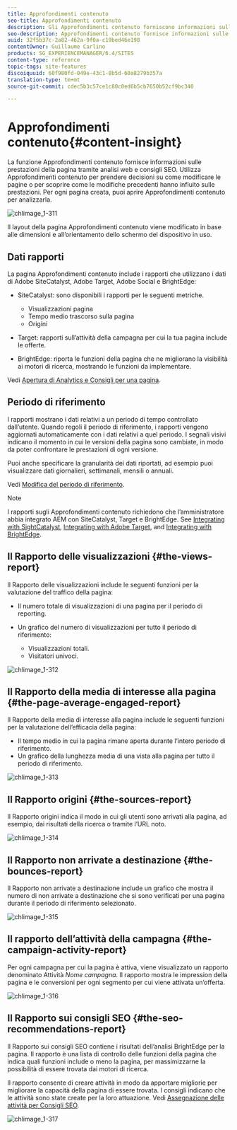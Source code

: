 ```yaml
---
title: Approfondimenti contenuto
seo-title: Approfondimenti contenuto
description: Gli Approfondimenti contenuto forniscono informazioni sulle prestazioni della pagina mediante l’analisi del web e dei consigli SEO
seo-description: Approfondimenti contenuto fornisce informazioni sulle prestazioni delle pagine utilizzando l'analisi Web e la raccomandazione SEO
uuid: 32f5b37c-2a82-462a-9f0a-c19bed46e198
contentOwner: Guillaume Carlino
products: SG_EXPERIENCEMANAGER/6.4/SITES
content-type: reference
topic-tags: site-features
discoiquuid: 60f980fd-049e-43c1-8b5d-60a8279b357a
translation-type: tm+mt
source-git-commit: cdec5b3c57ce1c80c0ed6b5cb7650b52cf9bc340

---
```



# Approfondimenti contenuto{#content-insight}

La funzione Approfondimenti contenuto fornisce informazioni sulle prestazioni della pagina tramite analisi web e consigli SEO. Utilizza Approfondimenti contenuto per prendere decisioni su come modificare le pagine o per scoprire come le modifiche precedenti hanno influito sulle prestazioni. Per ogni pagina creata, puoi aprire Approfondimenti contenuto per analizzarla.

![chlimage_1-311](assets/chlimage_1-311.png)

Il layout della pagina Approfondimenti contenuto viene modificato in base alle dimensioni e all’orientamento dello schermo del dispositivo in uso.

## Dati rapporti

La pagina Approfondimenti contenuto include i rapporti che utilizzano i dati di Adobe SiteCatalyst, Adobe Target, Adobe Social e BrightEdge:

* SiteCatalyst: sono disponibili i rapporti per le seguenti metriche.

   * Visualizzazioni pagina
   * Tempo medio trascorso sulla pagina
   * Origini

* Target: rapporti sull’attività della campagna per cui la tua pagina include le offerte.
* BrightEdge: riporta le funzioni della pagina che ne migliorano la visibilità ai motori di ricerca, mostrando le funzioni da implementare.

Vedi [Apertura di Analytics e Consigli per una pagina](/help/sites-authoring/ci-analyze.md#opening-analytics-and-recommendations-for-a-page).

## Periodo di riferimento

I rapporti mostrano i dati relativi a un periodo di tempo controllato dall’utente. Quando regoli il periodo di riferimento, i rapporti vengono aggiornati automaticamente con i dati relativi a quel periodo. I segnali visivi indicano il momento in cui le versioni della pagina sono cambiate, in modo da poter confrontare le prestazioni di ogni versione.

Puoi anche specificare la granularità dei dati riportati, ad esempio puoi visualizzare dati giornalieri, settimanali, mensili o annuali.

Vedi [Modifica del periodo di riferimento](/help/sites-authoring/ci-analyze.md#changing-the-reporting-period).

>[!NOTE]
>
>I rapporti sugli Approfondimenti contenuto richiedono che l’amministratore abbia integrato AEM con SiteCatalyst, Target e BrightEdge. See [Integrating with SightCatalyst](/help/sites-administering/adobeanalytics.md), [Integrating with Adobe Target](/help/sites-administering/target.md), and [Integrating with BrightEdge](/help/sites-administering/brightedge.md).

## Il Rapporto delle visualizzazioni {#the-views-report}

Il Rapporto delle visualizzazioni include le seguenti funzioni per la valutazione del traffico della pagina:

* Il numero totale di visualizzazioni di una pagina per il periodo di reporting.
* Un grafico del numero di visualizzazioni per tutto il periodo di riferimento:

   * Visualizzazioni totali.
   * Visitatori univoci.

![chlimage_1-312](assets/chlimage_1-312.png)

## Il Rapporto della media di interesse alla pagina {#the-page-average-engaged-report}

Il Rapporto della media di interesse alla pagina include le seguenti funzioni per la valutazione dell’efficacia della pagina:

* Il tempo medio in cui la pagina rimane aperta durante l’intero periodo di riferimento.
* Un grafico della lunghezza media di una vista alla pagina per tutto il periodo di riferimento.

![chlimage_1-313](assets/chlimage_1-313.png)

## Il Rapporto origini {#the-sources-report}

Il Rapporto origini indica il modo in cui gli utenti sono arrivati alla pagina, ad esempio, dai risultati della ricerca o tramite l’URL noto.

![chlimage_1-314](assets/chlimage_1-314.png)

## Il Rapporto non arrivate a destinazione {#the-bounces-report}

Il Rapporto non arrivate a destinazione include un grafico che mostra il numero di non arrivate a destinazione che si sono verificati per una pagina durante il periodo di riferimento selezionato.

![chlimage_1-315](assets/chlimage_1-315.png)

## Il rapporto dell’attività della campagna {#the-campaign-activity-report}

Per ogni campagna per cui la pagina è attiva, viene visualizzato un rapporto denominato Attività *Nome campagna*. Il rapporto mostra le impression della pagina e le conversioni per ogni segmento per cui viene attivata un’offerta.

![chlimage_1-316](assets/chlimage_1-316.png)

## Il Rapporto sui consigli SEO {#the-seo-recommendations-report}

Il Rapporto sui consigli SEO contiene i risultati dell’analisi BrightEdge per la pagina. Il rapporto è una lista di controllo delle funzioni della pagina che indica quali funzioni include o meno la pagina, per massimizzarne la possibilità di essere trovata dai motori di ricerca.

Il rapporto consente di creare attività in modo da apportare migliorie per migliorare la capacità della pagina di essere trovata. I consigli indicano che le attività sono state create per la loro attuazione. Vedi [Assegnazione delle attività per Consigli SEO](/help/sites-authoring/ci-analyze.md#assigning-tasks-for-seo-recommendations).

![chlimage_1-317](assets/chlimage_1-317.png)

